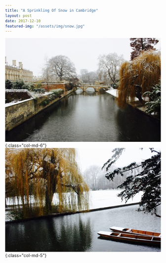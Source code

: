 ```yaml
---
title: "A Sprinkling Of Snow in Cambridge"
layout: post
date: 2017-12-10
featured-img: "/assets/img/snow.jpg"
---
```


![cambridge in the snow 1](/assets/img/camsnow1.jpg){:class="col-md-6"}
![cambridge in the snow 2](/assets/img/camsnow2.jpg){:class="col-md-5"}
